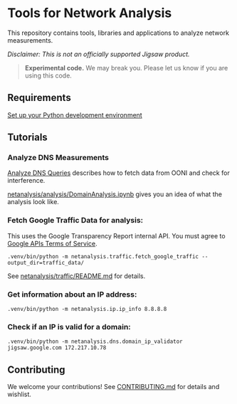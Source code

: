 # Tools for Network Analysis

This repository contains tools, libraries and applications to analyze network measurements.

_Disclaimer: This is not an officially supported Jigsaw product._


> **Experimental code.** We may break you. Please let us know if you are using this code.

## Requirements

[Set up your Python development environment](python_env.md)


## Tutorials

### Analyze DNS Measurements

[Analyze DNS Queries](netanalysis/analysis/analyze_dns.md) describes how to fetch data from OONI and check for interference.

[netanalysis/analysis/DomainAnalysis.ipynb](netanalysis/analysis/DomainAnalysis.ipynb) gives you an idea of what the analysis look like.

### Fetch Google Traffic Data for analysis:

This uses the Google Transparency Report internal API. You must agree to [Google APIs Terms of Service](https://developers.google.com/terms/).

```
.venv/bin/python -m netanalysis.traffic.fetch_google_traffic --output_dir=traffic_data/
```

See [netanalysis/traffic/README.md](netanalysis/traffic/README.md) for details.


### Get information about an IP address:

```
.venv/bin/python -m netanalysis.ip.ip_info 8.8.8.8
```

### Check if an IP is valid for a domain:

```
.venv/bin/python -m netanalysis.dns.domain_ip_validator jigsaw.google.com 172.217.10.78
```

## Contributing

We welcome your contributions! See [CONTRIBUTING.md](CONTRIBUTING.md) for details and wishlist.
